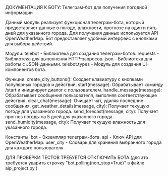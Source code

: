 ДОКУМЕНТАЦИЯ К БОТУ:
Телеграм-бот для получения погодной информации

Данный модуль реализует функционал телеграм-бота, который предоставляет данные о погоде, 
влажности, прогнозе на один и пять дней для указанного города. Для получения данных используется 
API OpenWeatherMap. Бот предоставляет удобный интерфейс с кнопками для выбора действий.

Модули:
    telebot - Библиотека для создания телеграм-ботов.
    requests - Библиотека для выполнения HTTP-запросов.
    json - Библиотека для работы с JSON-данными.
    telebot.types - Модуль для создания UI-компонентов бота.

Функции:
    create_city_buttons(): Создает клавиатуру с кнопками популярных городов и действий.
    start(message): Обрабатывает команду /start и инициирует диалог с пользователем.
    handle_message(message): Обрабатывает сообщения пользователя, выполняя соответствующие действия.
    clear_chat(message): Очищает чат, удаляя последние сообщения.
    get_weather_details(message, city): Получает текущую погоду для указанного города.
    send_forecast(message, city): Получает прогноз погоды на 5 дней для указанного города.
    send_humidity(message, city): Получает текущую влажность для указанного города.

Константы:
    bot - Экземпляр телеграм-бота.
    api - Ключ API для OpenWeatherMap.
    user_city - Словарь для хранения выбранного города для каждого пользователя.

ДЛЯ ПРОВЕРКИ ТЕСТОВ ТРЕБУЕТСЯ ОТКЛЮЧИТЬ БОТА (для это требуется ударить строчку  "bot.polling(non_stop=True)" в файле aip_project.py )
